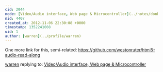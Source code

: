 ```yaml
---
cid: 2044
node: [Video/Audio interface, Web page & Microcontroller](../notes/donblair/10-14-2012/videoaudio-interface-web-page-microcontroller)
nid: 4407
created_at: 2012-11-06 22:30:08 +0000
timestamp: 1352241008
uid: 1
author: [warren](../profile/warren)
---
```


One more link for this, semi-related: https://github.com/westonruter/html5-audio-read-along

[warren](../profile/warren) replying to: [Video/Audio interface, Web page & Microcontroller](../notes/donblair/10-14-2012/videoaudio-interface-web-page-microcontroller)

